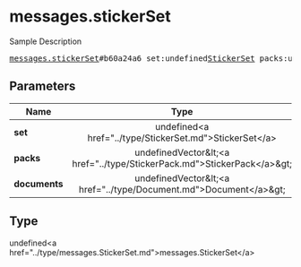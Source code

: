 # messages.stickerSet

Sample Description

<pre>
<a href="../constructor/messages.stickerSet.md">messages.stickerSet</a>#b60a24a6 set:undefined<a href="../type/StickerSet.md">StickerSet</a> packs:undefinedVector&lt;<a href="../type/StickerPack.md">StickerPack</a>&gt; documents:undefinedVector&lt;<a href="../type/Document.md">Document</a>&gt; = undefined<a href="../type/messages.StickerSet.md">messages.StickerSet</a>;
</pre>

## Parameters

| Name | Type | Description |
|------|:----:|-------------|
| **set** | undefined&lt;a href=&#34;../type/StickerSet.md&#34;&gt;StickerSet&lt;/a&gt; | Param description |
| **packs** | undefinedVector&amp;lt;&lt;a href=&#34;../type/StickerPack.md&#34;&gt;StickerPack&lt;/a&gt;&amp;gt; | Param description |
| **documents** | undefinedVector&amp;lt;&lt;a href=&#34;../type/Document.md&#34;&gt;Document&lt;/a&gt;&amp;gt; | Param description |

## Type

undefined&lt;a href=&#34;../type/messages.StickerSet.md&#34;&gt;messages.StickerSet&lt;/a&gt;
